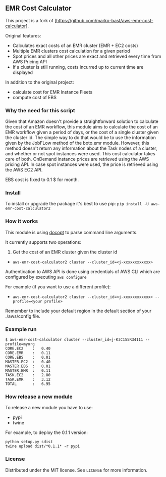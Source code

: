 ## EMR Cost Calculator

This project is a fork of [https://github.com/marko-bast/aws-emr-cost-calculator].

Original features:
- Calculates exact costs of an EMR cluster (EMR + EC2 costs)
- Multiple EMR clusters cost calculation for a given period
- Spot prices and all other prices are exact and retrieved every time from AWS Pricing API
- If a cluster is still running, costs incurred up to current time are displayed

In addition to the original project:
- calculate cost for EMR Instance Fleets
- compute cost of EBS

### Why the need for this script

Given that Amazon doesn't provide a straightforward solution to calculate the cost of an EMR workflow, this module aims to calculate the cost of an EMR workflow given a period of days, or the cost of a single cluster given the cluster id. The simple way to do that would be to use the information given by the JobFLow method of the boto.emr module. However, this method doesn't return any information about the Task nodes of a cluster, and whether or not spot instances were used. This cost calculator takes care of both. OnDemand instance prices are retrieved using the AWS pricing API. In case spot instances were used, the price is retrieved using the AWS EC2 API.

EBS cost is fixed to 0.1 $ for month.

### Install

To install or upgrade the package it's best to use pip:
`pip install -U aws-emr-cost-calculator2`

### How it works

This module is using [docopt](http://docopt.org/) to parse command line arguments.

It currently supports two operations:

1. Get the cost of an EMR cluster given the cluster id
  * `aws-emr-cost-calculator2 cluster --cluster_id=<j-xxxxxxxxxxxx>`

Authentication to AWS API is done using credentials of AWS CLI which are configured by executing
`aws configure`

For example (if you want to use a different profile):
  * `aws-emr-cost-calculator2 cluster --cluster_id=<j-xxxxxxxxxxxx> --profile=<your profile>`

Remember to include your default region in the default section of your ./aws/config file.

### Example run
```
$ aws-emr-cost-calculator cluster --cluster_id=j-K3C155R34111 --profile=myorg
CORE.EC2    :   0.40
CORE.EMR    :   0.11
CORE.EBS    :   0.01
MASTER.EC2  :   0.40
MASTER.EBS  :   0.01
MASTER.EMR  :   0.11
TASK.EC2    :   2.80
TASK.EMR    :   3.12
TOTAL       :   6.95
```

### How release a new module

To release a new module you have to use:
- pypi
- twine

For example, to deploy the 0.1.1 version:
```
python setup.py sdist
twine upload dist/*0.1.1* -r pypi
```

### License

Distributed under the MIT license. See `LICENSE` for more information.
